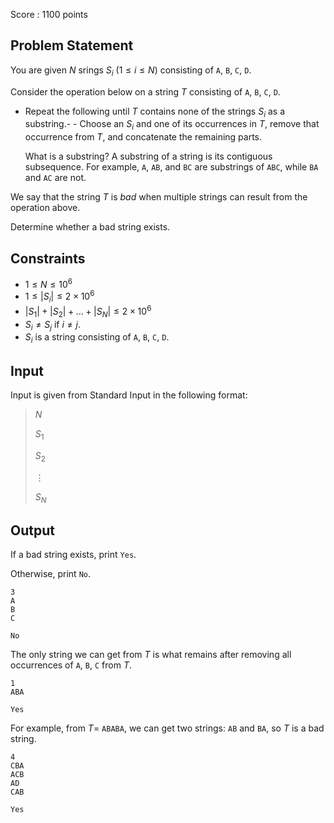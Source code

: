 Score : $1100$ points

## Problem Statement

You are given $N$ srings $S_i\ (1\le i \le N)$ consisting of `A`, `B`, `C`, `D`.

Consider the operation below on a string $T$ consisting of `A`, `B`, `C`, `D`.

- Repeat the following until $T$ contains none of the strings $S_i$ as a substring.-   - Choose an $S_i$ and one of its occurrences in $T$, remove that occurrence from $T$, and concatenate the remaining parts.

  What is a substring?
A substring of a string is its contiguous subsequence. For example, `A`, `AB`, and `BC` are substrings of `ABC`, while `BA` and `AC` are not.

We say that the string $T$ is *bad* when multiple strings can result from the operation above.

Determine whether a bad string exists.

## Constraints

- $1 \leq N \leq 10^6$
- $1 \leq |S_i| \leq 2 \times 10^6$
- $|S_1|+|S_2|+\dots +|S_N| \leq 2 \times 10^6$
- $S_i \neq S_j$ if $i\neq j$.
- $S_i$ is a string consisting of `A`, `B`, `C`, `D`.

## Input

Input is given from Standard Input in the following format:

> $N$
> 
> $S_1$
> 
> $S_2$
> 
> $\vdots$
> 
> $S_N$

## Output

If a bad string exists, print `Yes`.

Otherwise, print `No`.

```input1
3
A
B
C
```

```output1
No
```

The only string we can get from $T$ is what remains after removing all occurrences of `A`, `B`, `C` from $T$.

```input2
1
ABA
```

```output2
Yes
```

For example, from $T=$ `ABABA`, we can get two strings: `AB` and `BA`, so $T$ is a bad string.

```input3
4
CBA
ACB
AD
CAB
```

```output3
Yes
```